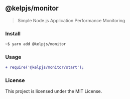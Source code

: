 ## @kelpjs/monitor

> Simple Node.js Application Performance Monitoring

### Install

```sh
~$ yarn add @kelpjs/monitor
```

### Usage

```patch
+ require('@kelpjs/monitor/start');
```

### License

This project is licensed under the MIT License.